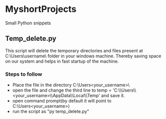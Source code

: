 # MyshortProjects
Small Python snippets 


## Temp_delete.py
This script will delete the temporary directories and files present at C:\Users\username\ folder in your windows machine.
Thereby saving space on our system and helps in fast startup of the machine.

### Steps to follow
* Place the file in the directory  C:\Users\<your_username>\
* open the file and change the third line to temp = 'C:\\\Users\\\\<your_username>\\\AppData\\\Local\\\Temp' and save it.
* open command prompt(by default it will point to C:\Users\<your_username>\)
* run the script as "py temp_delete.py"

